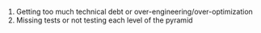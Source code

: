 1. Getting too much technical debt or over-engineering/over-optimization
2. Missing tests or not testing each level of the pyramid
